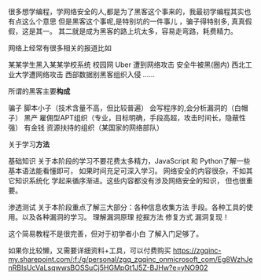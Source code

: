 很多想学编程，学网络安全的人,都是为了黑客这个事来的，我最初学编程其实也有点这么个意思
但是黑客这个事呢,是特别坑的一件事儿 ，骗子得特别多, 真真假假，这是其一。
其二就是成为黑客的路上坑太多，容易走弯路，耗费精力。

网络上经常有很多相关的报道比如

某某学生黑入某某学校系统 校园网 
Uber 遭到网络攻击
安全牛被黑(圈内)
西北工业大学遭网络攻击
西部数据别黑客组织入侵
......

所谓的黑客主要**构成**

骗子
脚本小子（技术含量不高，但比较普遍）
会写程序的,会分析漏洞的（白帽子）
黑产
雇佣型APT组织（专业，目标明确，手段高超，攻击时间长，隐蔽性强）
有金钱 资源扶持的组织（某国家的网络部队）


关于学习**方法**

基础知识
				关于本阶段的学习不要花费太多精力，JavaScript 和 Python了解一些基本语法能看懂即可，
				如果时间充足可深入学习。
				网络安全的内容很杂，不如其它知识系统化 学起来循序渐进。这些内容都没有涉及网络安全的知识，
				但也很重要。

渗透测试
				关于本阶段重点了解三大部分：各种信息收集方法 手段。各种工具的使用。以及各种漏洞的学习。
				理解漏洞原理 挖掘方法 修复方式 漏洞复现！



这个简易教程不是很完善，但对于初学者小白 了解入门足够了。


如果你比较懒，又需要详细资料+工具，可以付费购买
https://zgqinc-my.sharepoint.com/:f:/g/personal/zgq_zgqinc_onmicrosoft_com/Eg8WzhJenRBIsUcVaLsqwwsBOSSuCj5HGMpGt1J5Z-BJHw?e=yNO902







